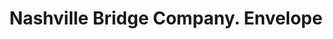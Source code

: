 ---
doi: 10.7916/D84T7WHP
date_other: '1917'
date_other_textual: '1917'
form: printed ephemera
genre:
- Envelopes
name:
- Nashville Bridge Company
object_in_context_url: https://biggert.cul.columbia.edu/items/view/ave_biggert_01565
subject_hierarchical_geographic:
- Nashville, Tennessee, United States
subject_name:
- Nashville Bridge Company
title: Nashville Bridge Company. Envelope
sort_title: Nashville Bridge Company. Envelope
call_number: ave_biggert_01565
coordinates:
- 36.166666666666664,-86.78333333333333
pid: ave_biggert_01565
identifiers: ave_biggert_01565
thumbnail: https://derivativo-3.library.columbia.edu/iiif/2/ldpd:343923/full/!256,256/0/native.jpg
permalink: /biggert/ave_biggert_01565/
layout: iiif-image-page
---